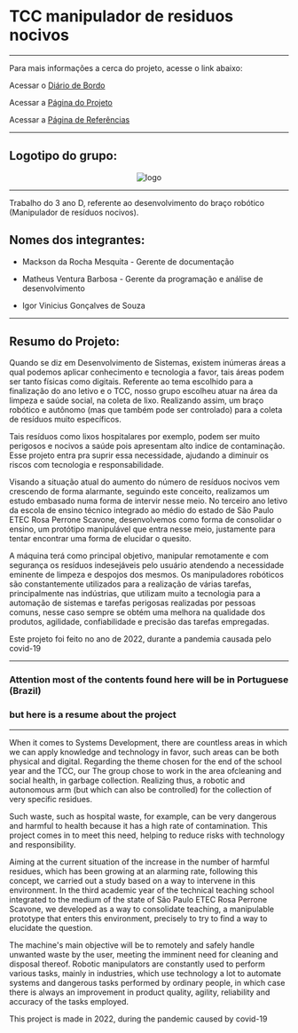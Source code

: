 # TCC manipulador de residuos nocivos 
---

Para mais informações a cerca do projeto, acesse o link abaixo:

Acessar o [Diário de Bordo](./diario/menu_diario.md)

Acessar a [Página do Projeto](./projeto/projeto.md)

Acessar a [Página de Referências](./documentacao/referencias.md)

---

## Logotipo do grupo:

<center>

![logo](./diario/imagens/logo_cs.png)

</center>

---

Trabalho do 3 ano D, referente ao desenvolvimento do braço robótico (Manipulador de resíduos nocivos). 

## Nomes dos integrantes:                            

* Mackson da Rocha Mesquita - Gerente de documentação 

* Matheus Ventura Barbosa - Gerente da programação e análise de desenvolvimento                   

* Igor Vinicius Gonçalves de Souza

---

## Resumo do Projeto:

Quando se diz em Desenvolvimento de Sistemas, existem inúmeras áreas a qual podemos
aplicar conhecimento e tecnologia a favor, tais áreas podem ser tanto físicas como digitais. Referente ao tema escolhido para a finalização do ano letivo e o TCC, nosso
grupo escolheu atuar na área da limpeza e saúde social, na coleta de lixo. Realizando
assim, um braço robótico e autônomo (mas que também pode ser controlado) para a coleta
de resíduos muito específicos.

Tais resíduos como lixos hospitalares por exemplo, podem ser muito perigosos e nocivos a saúde pois apresentam alto indice de contaminação. Esse projeto entra pra suprir essa necessidade, ajudando a diminuir os riscos com tecnologia e responsabilidade.


Visando a situação atual do aumento do número de resíduos nocivos vem crescendo de forma alarmante, seguindo este conceito, realizamos um estudo embasado numa forma de intervir nesse meio.
No terceiro ano letivo da escola de ensino técnico integrado ao médio do estado de São Paulo ETEC Rosa Perrone Scavone, desenvolvemos como forma de consolidar o ensino, um protótipo manipulável que entra nesse meio, justamente para tentar encontrar uma forma de elucidar o quesito. 

A máquina terá como principal objetivo, manipular remotamente e com segurança os resíduos indesejáveis pelo usuário atendendo a necessidade eminente de limpeza e despojos dos mesmos. Os manipuladores robóticos são constantemente utilizados para a realização de várias tarefas, principalmente nas indústrias, que utilizam muito a tecnologia para a automação de sistemas e tarefas perigosas realizadas por pessoas comuns, nesse caso sempre se obtém uma melhora na qualidade dos produtos, agilidade, confiabilidade e precisão das tarefas empregadas. 

Este projeto foi feito no ano de 2022, durante a pandemia causada pelo covid-19 

---
### Attention most of the contents found here will be in Portuguese (Brazil)
### but here is a resume about the project
---

When it comes to Systems Development, there are countless areas in which we can
apply knowledge and technology in favor, such areas can be both physical and digital. Regarding the theme chosen for the end of the school year and the TCC, our
The group chose to work in the area of ​​cleaning and social health, in garbage collection. Realizing
thus, a robotic and autonomous arm (but which can also be controlled) for the collection
of very specific residues.

Such waste, such as hospital waste, for example, can be very dangerous and harmful to health because it has a high rate of contamination. This project comes in to meet this need, helping to reduce risks with technology and responsibility.

Aiming at the current situation of the increase in the number of harmful residues, which has been growing at an alarming rate, following this concept, we carried out a study based on a way to intervene in this environment.
In the third academic year of the technical teaching school integrated to the medium of the state of São Paulo ETEC Rosa Perrone Scavone, we developed as a way to consolidate teaching, a manipulable prototype that enters this environment, precisely to try to find a way to elucidate the question.

The machine's main objective will be to remotely and safely handle unwanted waste by the user, meeting the imminent need for cleaning and disposal thereof. Robotic manipulators are constantly used to perform various tasks, mainly in industries, which use technology a lot to automate systems and dangerous tasks performed by ordinary people, in which case there is always an improvement in product quality, agility, reliability and accuracy of the tasks employed.

This project is made in 2022, during the pandemic caused by covid-19
